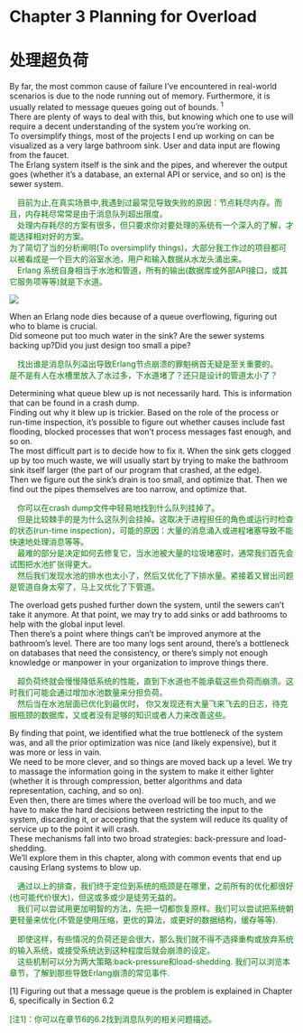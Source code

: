 # Chapter 3  Planning for Overload
# 处理超负荷
By far, the most common cause of failure I’ve encountered in real-world scenarios is due to the node running out of memory. Furthermore, it is usually related to message queues going out of bounds. <sup>1</sup><br>
There are plenty of ways to deal with this, but knowing which one to use will require a decent understanding of the system you’re working on.<br>
To oversimplify things, most of the projects I end up working on can be visualized as a very large bathroom sink. User and data input are flowing from the faucet.<br>
The Erlang system itself is the sink and the pipes, and wherever the output goes (whether it’s a database, an external API or service, and so on) is the sewer system.
<p></p> <font color="green">

&emsp;目前为止,在真实场景中,我遇到过最常见导致失败的原因：节点耗尽内存。而且，内存耗尽常常是由于消息队列超出限度。<br>
&emsp;处理内存耗尽的方案有很多，但只要求你对要处理的系统有一个深入的了解，才能选择相对好的方案。<br>
为了简切了当的分析阐明(To oversimplify things)，大部分我工作过的项目都可以被看成是一个巨大的浴室水池，用户和输入数据从水龙头涌出来。<br>
&emsp;Erlang 系统自身相当于水池和管道，所有的输出(数据库或外部API接口，或其它服务项等等)就是下水道。
</font> <p></p>

![](http://erlang-in-anger.qiniudn.com/chapter3_1.png)
<p></p>

When an Erlang node dies because of a queue overflowing, figuring out who to blame is crucial.<br>
Did someone put too much water in the sink? Are the sewer systems backing up?Did you just design too small a pipe?
<p></p> <font color="green">
&emsp;找出谁是消息队列溢出导致Erlang节点崩溃的罪魁祸首无疑是至关重要的。<br>
是不是有人在水槽里放入了水过多，下水道堵了？还只是设计的管道太小了？
</font> <p></p>
Determining what queue blew up is not necessarily hard. This is information that can be found in a crash dump.<br>
Finding out why it blew up is trickier. Based on the role of the process or run-time inspection, it’s possible to figure out whether causes include fast flooding, blocked processes that won’t process messages fast enough, and so on.<br>
The most difficult part is to decide how to fix it. When the sink gets clogged up by too much waste, we will usually start by trying to make the bathroom sink itself larger (the part of our program that crashed, at the edge).<br>
Then we figure out the sink’s drain is too small, and optimize that. Then we find out the pipes themselves are too narrow, and optimize that.
<p></p> <font color="green">
&emsp;你可以在crash dump文件中轻易地找到什么队列挂掉了。<br>
&emsp;但是比较棘手的是为什么这队列会挂掉。这取决于进程担任的角色或运行时检查的状态(run-time inspection)，可能的原因：大量的消息涌入或进程堵塞导致不能快速地处理消息等等。<br>
&emsp;最难的部分是决定如何去修复它，当水池被大量的垃圾堵塞时，通常我们首先会试图把水池扩张得更大。<br>
&emsp;然后我们发现水池的排水也太小了，然后又优化了下排水量。紧接着又冒出问题是管道自身太窄了，马上又优化了下管道。
</font> <p></p>

The overload gets pushed further down the system, until the sewers can’t take it anymore. At that point, we may try to add sinks or add bathrooms to help with the global input level.<br>
Then there’s a point where things can’t be improved anymore at the bathroom’s level.
There are too many logs sent around, there’s a bottleneck on databases that need the consistency, or there’s simply not enough knowledge or manpower in your organization to improve things there.
<p></p> <font color="green">
&emsp;超负荷终就会慢慢降低系统的性能，直到下水道也不能承载这些负荷而崩溃。这时我们可能会通过增加水池数量来分担负荷。<br>
&emsp;然后当在水池层面已优化到最优时，
你又发现还有大量飞来飞去的日志，待克服瓶颈的数据库，又或者没有足够的知识或者人力来改善这些。
</font> <p></p>

By finding that point, we identified what the true bottleneck of the system was, and all the prior optimization was nice (and likely expensive), but it was more or less in vain.<br>
We need to be more clever, and so things are moved back up a level. We try to massage the information going in the system to make it either lighter (whether it is through compression, better algorithms and data representation, caching, and so on).<br>
Even then, there are times where the overload will be too much, and we have to make the hard decisions between restricting the input to the system, discarding it, or accepting that the system will reduce its quality of service up to the point it will crash.<br>
These mechanisms fall into two broad strategies: back-pressure and load-shedding.<br>
We’ll explore them in this chapter, along with common events that end up causing Erlang systems to blow up.
<p></p> <font color="green">

&emsp;通过以上的排查，我们终于定位到系统的瓶颈是在哪里，之前所有的优化都很好(也可能代价很大)，但这或多或少是徒劳无益的。<br>
&emsp;我们可以尝试用更加明智的方法，先把一切都恢复原样。我们可以尝试把系统朝更轻量来优化(不管是使用压缩，更优的算法，或更好的数据结构，缓存等等).<br>

&emsp;即使这样，有些情况的负荷还是会很大，那么我们就不得不选择重构或放弃系统的输入系统，或接受系统达到这种程度后就会崩溃的设定。<br>
&emsp;这些机制可以分为两大策略:back-pressure和load-shedding.
我们可以浏览本章节，了解到那些导致Erlang崩溃的常见事件.
</font> <p></p>

[1] Figuring out that a message queue is the problem is explained in Chapter 6, specifically in Section 6.2
<p></p> <font color="green">

[注1]：你可以在章节6的6.2找到消息队列的相关问题描述。
</font> <p></p>
